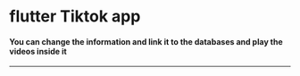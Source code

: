 
<h1> flutter Tiktok app </h1>

<h4> You can change the information and link it to the databases and play the videos inside it </h4>


<hr>
